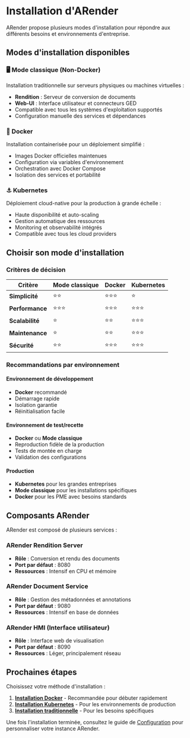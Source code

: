 # Installation d'ARender

ARender propose plusieurs modes d'installation pour répondre aux différents besoins et environnements d'entreprise.

## Modes d'installation disponibles

### 🖥️ Mode classique (Non-Docker)
Installation traditionnelle sur serveurs physiques ou machines virtuelles :
- **Rendition** : Serveur de conversion de documents
- **Web-UI** : Interface utilisateur et connecteurs GED
- Compatible avec tous les systèmes d'exploitation supportés
- Configuration manuelle des services et dépendances

### 🐳 Docker
Installation containerisée pour un déploiement simplifié :
- Images Docker officielles maintenues
- Configuration via variables d'environnement
- Orchestration avec Docker Compose
- Isolation des services et portabilité

### ⚓ Kubernetes
Déploiement cloud-native pour la production à grande échelle :
- Haute disponibilité et auto-scaling
- Gestion automatique des ressources
- Monitoring et observabilité intégrés
- Compatible avec tous les cloud providers

## Choisir son mode d'installation

### Critères de décision

| Critère | Mode classique | Docker | Kubernetes |
|---------|----------------|---------|------------|
| **Simplicité** | ⭐⭐ | ⭐⭐⭐ | ⭐ |
| **Performance** | ⭐⭐⭐ | ⭐⭐⭐ | ⭐⭐⭐ |
| **Scalabilité** | ⭐ | ⭐⭐ | ⭐⭐⭐ |
| **Maintenance** | ⭐ | ⭐⭐ | ⭐⭐⭐ |
| **Sécurité** | ⭐⭐ | ⭐⭐⭐ | ⭐⭐⭐ |

### Recommandations par environnement

#### Environnement de développement
- **Docker** recommandé
- Démarrage rapide
- Isolation garantie
- Réinitialisation facile

#### Environnement de test/recette
- **Docker** ou **Mode classique**
- Reproduction fidèle de la production
- Tests de montée en charge
- Validation des configurations

#### Production
- **Kubernetes** pour les grandes entreprises
- **Mode classique** pour les installations spécifiques
- **Docker** pour les PME avec besoins standards

## Composants ARender

ARender est composé de plusieurs services :

### ARender Rendition Server
- **Rôle** : Conversion et rendu des documents
- **Port par défaut** : 8080
- **Ressources** : Intensif en CPU et mémoire

### ARender Document Service  
- **Rôle** : Gestion des métadonnées et annotations
- **Port par défaut** : 9080
- **Ressources** : Intensif en base de données

### ARender HMI (Interface utilisateur)
- **Rôle** : Interface web de visualisation
- **Port par défaut** : 8090
- **Ressources** : Léger, principalement réseau

## Prochaines étapes

Choisissez votre méthode d'installation :
1. **[Installation Docker](./docker)** - Recommandée pour débuter rapidement
2. **[Installation Kubernetes](./kubernetes)** - Pour les environnements de production
3. **[Installation traditionnelle](./traditional)** - Pour les besoins spécifiques

Une fois l'installation terminée, consultez le guide de [Configuration](../configuration/) pour personnaliser votre instance ARender.